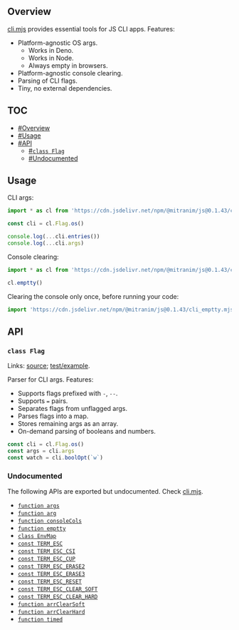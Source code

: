 ## Overview

[cli.mjs](../cli.mjs) provides essential tools for JS CLI apps. Features:

  * Platform-agnostic OS args.
    * Works in Deno.
    * Works in Node.
    * Always empty in browsers.
  * Platform-agnostic console clearing.
  * Parsing of CLI flags.
  * Tiny, no external dependencies.

## TOC

* [#Overview](#overview)
* [#Usage](#usage)
* [#API](#api)
  * [#`class Flag`](#class-flag)
  * [#Undocumented](#undocumented)

## Usage

CLI args:

```js
import * as cl from 'https://cdn.jsdelivr.net/npm/@mitranim/js@0.1.43/cli.mjs'

const cli = cl.Flag.os()

console.log(...cli.entries())
console.log(...cli.args)
```

Console clearing:

```js
import * as cl from 'https://cdn.jsdelivr.net/npm/@mitranim/js@0.1.43/cli.mjs'

cl.emptty()
```

Clearing the console only once, before running your code:

```js
import 'https://cdn.jsdelivr.net/npm/@mitranim/js@0.1.43/cli_emptty.mjs'
```

## API

### `class Flag`

Links: [source](../cli.mjs#L74); [test/example](../test/cli_test.mjs#L8).

Parser for CLI args. Features:

  * Supports flags prefixed with `-`, `--`.
  * Supports `=` pairs.
  * Separates flags from unflagged args.
  * Parses flags into a map.
  * Stores remaining args as an array.
  * On-demand parsing of booleans and numbers.

```js
const cli = cl.Flag.os()
const args = cli.args
const watch = cli.boolOpt(`w`)
```

### Undocumented

The following APIs are exported but undocumented. Check [cli.mjs](../cli.mjs).

  * [`function args`](../cli.mjs#L6)
  * [`function arg`](../cli.mjs#L11)
  * [`function consoleCols`](../cli.mjs#L13)
  * [`function emptty`](../cli.mjs#L33)
  * [`class EnvMap`](../cli.mjs#L141)
  * [`const TERM_ESC`](../cli.mjs#L175)
  * [`const TERM_ESC_CSI`](../cli.mjs#L178)
  * [`const TERM_ESC_CUP`](../cli.mjs#L181)
  * [`const TERM_ESC_ERASE2`](../cli.mjs#L185)
  * [`const TERM_ESC_ERASE3`](../cli.mjs#L189)
  * [`const TERM_ESC_RESET`](../cli.mjs#L193)
  * [`const TERM_ESC_CLEAR_SOFT`](../cli.mjs#L197)
  * [`const TERM_ESC_CLEAR_HARD`](../cli.mjs#L200)
  * [`function arrClearSoft`](../cli.mjs#L203)
  * [`function arrClearHard`](../cli.mjs#L208)
  * [`function timed`](../cli.mjs#L212)

